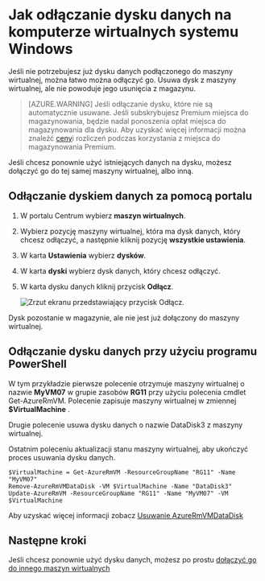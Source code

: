 <properties
    pageTitle="Odłączanie dyskiem danych z maszyn wirtualnych systemu Windows | Microsoft Azure"
    description="Dowiedz się odłączyć dysk danych z maszyny wirtualnej platformy Azure przy użyciu modelu wdrożenia Menedżera zasobów."
    services="virtual-machines-windows"
    documentationCenter=""
    authors="cynthn"
    manager="timlt"
    editor=""
    tags="azure-service-management"/>

<tags
    ms.service="virtual-machines-windows"
    ms.workload="infrastructure-services"
    ms.tgt_pltfrm="vm-windows"
    ms.devlang="na"
    ms.topic="article"
    ms.date="09/27/2016"
    ms.author="cynthn"/>



# <a name="how-to-detach-a-data-disk-from-a-windows-virtual-machine"></a>Jak odłączanie dysku danych na komputerze wirtualnych systemu Windows


Jeśli nie potrzebujesz już dysku danych podłączonego do maszyny wirtualnej, można łatwo można odłączyć go. Usuwa dysk z maszyny wirtualnej, ale nie powoduje jego usunięcia z magazynu. 

> [AZURE.WARNING] Jeśli odłączanie dysku, które nie są automatycznie usuwane. Jeśli subskrybujesz Premium miejsca do magazynowania, będzie nadal ponoszenia opłat miejsca do magazynowania dla dysku. Aby uzyskać więcej informacji można znaleźć [ceny](../storage/storage-premium-storage.md#pricing-and-billing)i rozliczeń podczas korzystania z miejsca do magazynowania Premium. 

Jeśli chcesz ponownie użyć istniejących danych na dysku, możesz dołączyć go do tej samej maszyny wirtualnej, albo inną.  


## <a name="detach-a-data-disk-using-the-portal"></a>Odłączanie dyskiem danych za pomocą portalu

1. W portalu Centrum wybierz **maszyn wirtualnych**.

2. Wybierz pozycję maszyny wirtualnej, która ma dysk danych, który chcesz odłączyć, a następnie kliknij pozycję **wszystkie ustawienia**.

3. W karta **Ustawienia** wybierz **dysków**.

4. W karta **dyski** wybierz dysk danych, który chcesz odłączyć.

5. W karta dysku danych kliknij przycisk **Odłącz**.


    ![Zrzut ekranu przedstawiający przycisk Odłącz.](./media/virtual-machines-windows-detach-disk/detach-disk.png)

Dysk pozostanie w magazynie, ale nie jest już dołączony do maszyny wirtualnej.


## <a name="detach-a-data-disk-using-powershell"></a>Odłączanie dysku danych przy użyciu programu PowerShell

W tym przykładzie pierwsze polecenie otrzymuje maszyny wirtualnej o nazwie **MyVM07** w grupie zasobów **RG11** przy użyciu polecenia cmdlet Get-AzureRmVM. Polecenie zapisuje maszyny wirtualnej w zmiennej **$VirtualMachine** . 

Drugie polecenie usuwa dysku danych o nazwie DataDisk3 z maszyny wirtualnej. 

Ostatnim poleceniu aktualizacji stanu maszyny wirtualnej, aby ukończyć proces usuwania dysku danych.

    $VirtualMachine = Get-AzureRmVM -ResourceGroupName "RG11" -Name "MyVM07" 
    Remove-AzureRmVMDataDisk -VM $VirtualMachine -Name "DataDisk3"
    Update-AzureRmVM -ResourceGroupName "RG11" -Name "MyVM07" -VM $VirtualMachine


Aby uzyskać więcej informacji zobacz [Usuwanie AzureRmVMDataDisk](https://msdn.microsoft.com/library/mt603614.aspx)

## <a name="next-steps"></a>Następne kroki

Jeśli chcesz ponownie użyć dysku danych, możesz po prostu [dołączyć go do innego maszyn wirtualnych](virtual-machines-windows-attach-disk-portal.md)
